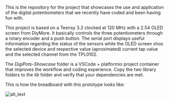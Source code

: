 This is the repository for the project that showcases the use and application of the digital potentiometers that we recently have coded and been having fun with.

This project is based on a Teensy 3.2 clocked at 120 MHz with a 2.54 OLED screen from DiyMore. It basically controls the three potentiometers through a rotary encoder and a push button. The serial port displays useful information regarding the status of the sensors while the OLED screen shos the selected device and respective value (aproximated) current tap value and the selected channel from the TPL0102.

The _DigiPots-Showcase_ folder is a VSCode + platformio project container that improves the workflow and coding experience. Copy the two library folders to the _lib_ folder and verify that your dependencies are met.

This is how the breadboard with this prototype looks like:

![alt_text](https://github.com/dzalf/Ivory_Circuits/blob/master/Digital_Potentiometers/DigiPots-Showcase/breadboard.jpg)


